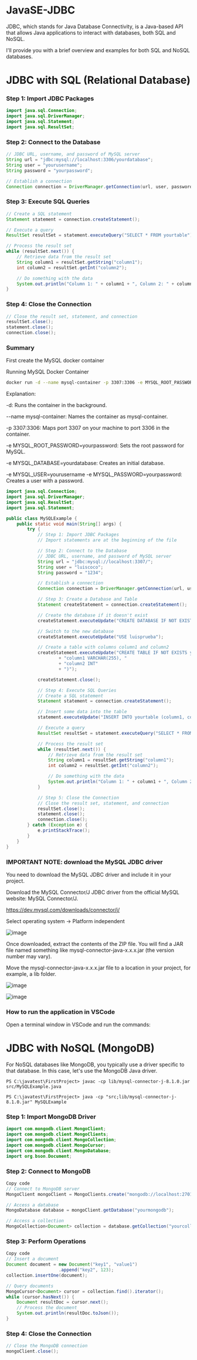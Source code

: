 # JavaSE-JDBC

JDBC, which stands for Java Database Connectivity, is a Java-based API that allows Java applications to interact with databases, both SQL and NoSQL. 

I'll provide you with a brief overview and examples for both SQL and NoSQL databases.

# JDBC with SQL (Relational Database)

### Step 1: Import JDBC Packages

```java
import java.sql.Connection;
import java.sql.DriverManager;
import java.sql.Statement;
import java.sql.ResultSet;
```

### Step 2: Connect to the Database

```java
// JDBC URL, username, and password of MySQL server
String url = "jdbc:mysql://localhost:3306/yourdatabase";
String user = "yourusername";
String password = "yourpassword";

// Establish a connection
Connection connection = DriverManager.getConnection(url, user, password);
```

### Step 3: Execute SQL Queries

```java
// Create a SQL statement
Statement statement = connection.createStatement();

// Execute a query
ResultSet resultSet = statement.executeQuery("SELECT * FROM yourtable");

// Process the result set
while (resultSet.next()) {
    // Retrieve data from the result set
    String column1 = resultSet.getString("column1");
    int column2 = resultSet.getInt("column2");

    // Do something with the data
    System.out.println("Column 1: " + column1 + ", Column 2: " + column2);
}
```

### Step 4: Close the Connection
```java
// Close the result set, statement, and connection
resultSet.close();
statement.close();
connection.close();
```

### Summary

First create the MySQL docker container

Running MySQL Docker Container

```bash
docker run -d --name mysql-container -p 3307:3306 -e MYSQL_ROOT_PASSWORD=1234 -e MYSQL_DATABASE=luisprueba -e MYSQL_USER=luiscoco -e MYSQL_PASSWORD=1234 mysql:latest
```
Explanation:

-d: Runs the container in the background.

--name mysql-container: Names the container as mysql-container.

-p 3307:3306: Maps port 3307 on your machine to port 3306 in the container.

-e MYSQL_ROOT_PASSWORD=yourpassword: Sets the root password for MySQL.

-e MYSQL_DATABASE=yourdatabase: Creates an initial database.

-e MYSQL_USER=yourusername -e MYSQL_PASSWORD=yourpassword: Creates a user with a password.

```java
import java.sql.Connection;
import java.sql.DriverManager;
import java.sql.ResultSet;
import java.sql.Statement;

public class MySQLExample {
    public static void main(String[] args) {
        try {
            // Step 1: Import JDBC Packages
            // Import statements are at the beginning of the file

            // Step 2: Connect to the Database
            // JDBC URL, username, and password of MySQL server
            String url = "jdbc:mysql://localhost:3307/";
            String user = "luiscoco";
            String password = "1234";

            // Establish a connection
            Connection connection = DriverManager.getConnection(url, user, password);

            // Step 3: Create a Database and Table
            Statement createStatement = connection.createStatement();

            // Create the database if it doesn't exist
            createStatement.executeUpdate("CREATE DATABASE IF NOT EXISTS luisprueba");

            // Switch to the new database
            createStatement.executeUpdate("USE luisprueba");

            // Create a table with columns column1 and column2
            createStatement.executeUpdate("CREATE TABLE IF NOT EXISTS yourtable ("
                    + "column1 VARCHAR(255), "
                    + "column2 INT"
                    + ")");

            createStatement.close();

            // Step 4: Execute SQL Queries
            // Create a SQL statement
            Statement statement = connection.createStatement();

            // Insert some data into the table
            statement.executeUpdate("INSERT INTO yourtable (column1, column2) VALUES ('value1', 123)");

            // Execute a query
            ResultSet resultSet = statement.executeQuery("SELECT * FROM yourtable");

            // Process the result set
            while (resultSet.next()) {
                // Retrieve data from the result set
                String column1 = resultSet.getString("column1");
                int column2 = resultSet.getInt("column2");

                // Do something with the data
                System.out.println("Column 1: " + column1 + ", Column 2: " + column2);
            }

            // Step 5: Close the Connection
            // Close the result set, statement, and connection
            resultSet.close();
            statement.close();
            connection.close();
        } catch (Exception e) {
            e.printStackTrace();
        }
    }
}
```

### IMPORTANT NOTE: download the MySQL JDBC driver

You need to download the MySQL JDBC driver and include it in your project.

Download the MySQL Connector/J JDBC driver from the official MySQL website: MySQL Connector/J.

https://dev.mysql.com/downloads/connector/j/

Select operating system -> Platform independent

![image](https://github.com/luiscoco/JavaSE-52.JDBC/assets/32194879/4b87766f-dab7-4582-a7ac-2638f5a0eb88)

Once downloaded, extract the contents of the ZIP file. You will find a JAR file named something like mysql-connector-java-x.x.x.jar (the version number may vary).

Move the mysql-connector-java-x.x.x.jar file to a location in your project, for example, a lib folder.

![image](https://github.com/luiscoco/JavaSE-52.JDBC/assets/32194879/c9c00145-fad2-4a0d-88f9-f195ba83f8eb)

![image](https://github.com/luiscoco/JavaSE-52.JDBC/assets/32194879/0c30c642-1f97-42b1-a601-5c54e95ff620)

### How to run the application in VSCode

Open a terminal window in VSCode and run the commands:



# JDBC with NoSQL (MongoDB)

For NoSQL databases like MongoDB, you typically use a driver specific to that database. In this case, let's use the MongoDB Java driver.

```
PS C:\javatest\FirstProject> javac -cp lib/mysql-connector-j-8.1.0.jar src/MySQLExample.java
```

```
PS C:\javatest\FirstProject> java -cp "src;lib/mysql-connector-j-8.1.0.jar" MySQLExample
```

### Step 1: Import MongoDB Driver

```java
import com.mongodb.client.MongoClient;
import com.mongodb.client.MongoClients;
import com.mongodb.client.MongoCollection;
import com.mongodb.client.MongoCursor;
import com.mongodb.client.MongoDatabase;
import org.bson.Document;
```

### Step 2: Connect to MongoDB

```java
Copy code
// Connect to MongoDB server
MongoClient mongoClient = MongoClients.create("mongodb://localhost:27017");

// Access a database
MongoDatabase database = mongoClient.getDatabase("yourmongodb");

// Access a collection
MongoCollection<Document> collection = database.getCollection("yourcollection");
```

### Step 3: Perform Operations

```java
Copy code
// Insert a document
Document document = new Document("key1", "value1")
                    .append("key2", 123);
collection.insertOne(document);

// Query documents
MongoCursor<Document> cursor = collection.find().iterator();
while (cursor.hasNext()) {
    Document resultDoc = cursor.next();
    // Process the document
    System.out.println(resultDoc.toJson());
}
```

### Step 4: Close the Connection

```java
// Close the MongoDB connection
mongoClient.close();
```
